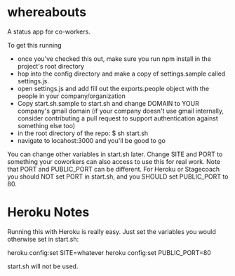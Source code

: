 whereabouts
==========

A status app for co-workers. 


To get this running

- once you've checked this out, make sure you run npm install in the project's root directory
- hop into the config directory and make a copy of settings.sample called settings.js.
- open settings.js and add fill out the exports.people object with the people in your company/organization
- Copy start.sh.sample to start.sh and change DOMAIN to YOUR company's gmail domain (if your company doesn't use gmail internally, consider contributing a pull request to support authentication against something else too)
- in the root directory of the repo: $ sh start.sh
- navigate to locahost:3000 and you'll be good to go

You can change other variables in start.sh later. Change SITE and PORT to something your coworkers can also access to use this for real work. Note that PORT and PUBLIC_PORT can be different. For Heroku or Stagecoach you should NOT set PORT in start.sh, and you SHOULD set PUBLIC_PORT to 80.

Heroku Notes
============

Running this with Heroku is really easy. Just set the variables you would otherwise set in start.sh:

heroku config:set SITE=whatever
heroku config:set PUBLIC_PORT=80

start.sh will not be used.
